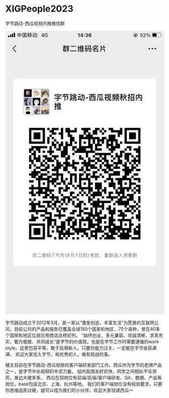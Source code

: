 # XIGPeople2023
字节跳动-西瓜视频内推微信群

![image](https://github.com/qiuyukay/XIGPeople2023/blob/master/WechatGroup/20220831-143734.jpg)

字节跳动成立于2012年3月，是一家以“激发创造，丰富生活”为愿景的互联网公司。目前公司的产品和服务已覆盖全球150个国家和地区、75个语种，曾在40多个国家和地区位居应用商店总榜前列。
“始终创业、多元兼容、坦诚清晰、求真务实、敢为极致、共同成长”是字节的价值观，也是在字节工作时需要遵循的work style。这里包容平等，敢于启用新人。只要你能力过关，一定能在字节收获满满。
欢迎大家加入字节，和优秀的人，做有挑战的事。

楼主目前在字节跳动-西瓜视频的客户端研发部门工作。西瓜作为字节的老牌产品之一，是字节中长视频的中坚力量。
组内氛围友好欢快，同学之间相处不论资历，身边大佬多多。
西瓜在招岗位有前端/后端/客户端研发、QA、数据、产品等岗位，base包括北京、上海、杭州等地。
我们的客户端岗位没有经验要求，只要你思维品质过硬，就可以成为我们的小伙伴。欢迎大家投递西瓜～

